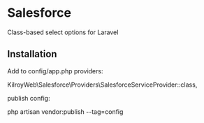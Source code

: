 # Salesforce

Class-based select options for Laravel

## Installation

Add to config/app.php providers:

KilroyWeb\Salesforce\Providers\SalesforceServiceProvider::class,

publish config:

php artisan vendor:publish --tag=config